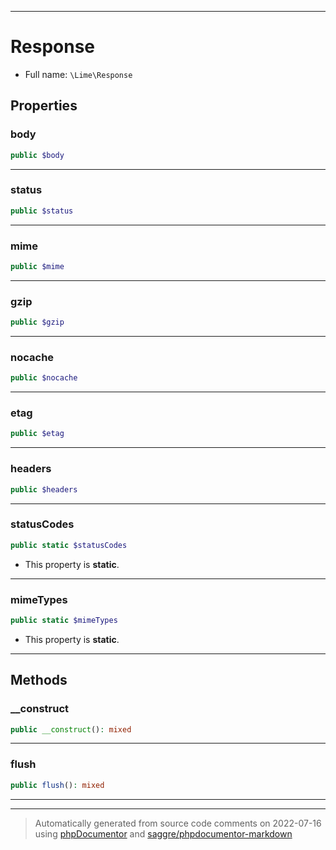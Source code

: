 ***

# Response





* Full name: `\Lime\Response`



## Properties


### body



```php
public $body
```






***

### status



```php
public $status
```






***

### mime



```php
public $mime
```






***

### gzip



```php
public $gzip
```






***

### nocache



```php
public $nocache
```






***

### etag



```php
public $etag
```






***

### headers



```php
public $headers
```






***

### statusCodes



```php
public static $statusCodes
```



* This property is **static**.


***

### mimeTypes



```php
public static $mimeTypes
```



* This property is **static**.


***

## Methods


### __construct



```php
public __construct(): mixed
```











***

### flush



```php
public flush(): mixed
```











***


***
> Automatically generated from source code comments on 2022-07-16 using [phpDocumentor](http://www.phpdoc.org/) and [saggre/phpdocumentor-markdown](https://github.com/Saggre/phpDocumentor-markdown)
